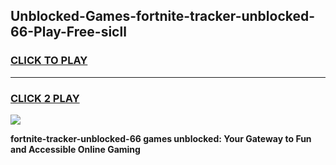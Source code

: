
## Unblocked-Games-fortnite-tracker-unblocked-66-Play-Free-sicll
<h3>
<a href="https://premium76.site?title=fortnite-tracker-unblocked-66&ref=21A">CLICK TO PLAY</a></h3>
<hr>

<h3>
<a href="https://premium76.site?title=fortnite-tracker-unblocked-66&ref=21A">CLICK 2 PLAY</a>
  
</h3>

<a href="https://premium76.site?title=fortnite-tracker-unblocked-66&ref=21A"><img src="https://clearcache.store/games.png"></a>


**fortnite-tracker-unblocked-66 games unblocked: Your Gateway to Fun and Accessible Online Gaming**
